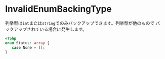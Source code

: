 # InvalidEnumBackingType
列挙型は`int`または`string`でのみバックアップできます。列挙型が他のもので
バックアップされている場合に発生します。

```php
<?php
enum Status: array {
   case None = [];
}
```
